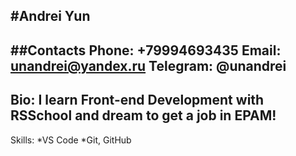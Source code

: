 #Andrei Yun
---
**##Contacts**
**Phone: +79994693435**
**Email: unandrei@yandex.ru**
**Telegram: @unandrei**
---
Bio:
I learn Front-end Development with RSSchool and dream to get a job in EPAM!
---
Skills:
*VS Code
*Git, GitHub
